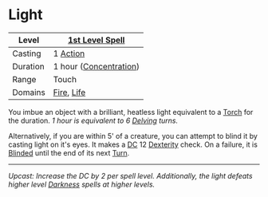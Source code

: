 # Light

| Level    | [1st Level Spell](1st%20Level%20Spells.md)                                   |
| -------- | ---------------------------------------------------------------------------- |
| Casting  | 1 [Action](../../../../Game%20Procedures/Core%20Procedures/Action.md)        |
| Duration | 1 hour ([Concentration](../../Concentration.md))             |
| Range    | Touch                                                                        |
| Domains  | [Fire](../../Spell%20Domains/Fire.md), [Life](../../Spell%20Domains/Life.md) |

You imbue an object with a brilliant, heatless light equivalent to a [Torch](../../../../Items%20and%20Gear/Gear/1%20Coin/Torch.md) for the duration.
*1 hour is equivalent to 6 [Delving](../../../../Game%20Procedures/Exploration/Delving.md) turns.*

Alternatively, if you are within 5' of a creature, you can attempt to blind it by casting light on it's eyes. It makes a [DC](../../../../Game%20Procedures/Core%20Procedures/DC.md) 12 [Dexterity](../../../../Player%20Characters/The%20Ability%20Scores/Dexterity.md) check. On a failure, it is [Blinded](../../../../Game%20Procedures/Conditions/Blinded.md) until the end of its next [Turn](../../../../Game%20Procedures/Core%20Procedures/Turn.md).

---
*Upcast: Increase the DC by 2 per spell level. Additionally, the light defeats higher level [Darkness](../Level%202/Darkness.md) spells at higher levels.*
